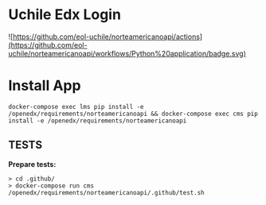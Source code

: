 # Uchile Edx Login
![https://github.com/eol-uchile/norteamericanoapi/actions](https://github.com/eol-uchile/norteamericanoapi/workflows/Python%20application/badge.svg)

# Install App

    docker-compose exec lms pip install -e /openedx/requirements/norteamericanoapi && docker-compose exec cms pip install -e /openedx/requirements/norteamericanoapi

## TESTS
**Prepare tests:**

    > cd .github/
    > docker-compose run cms /openedx/requirements/norteamericanoapi/.github/test.sh

